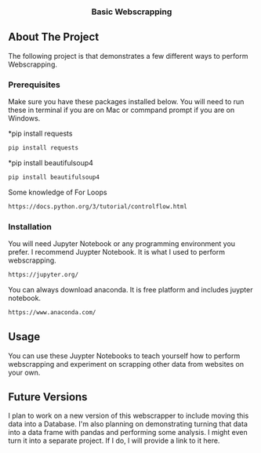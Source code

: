   <h3 align="center">Basic Webscrapping</h3> 
  
  <!-- ABOUT THE PROJECT -->
## About The Project
The following project is that demonstrates a few different ways to perform Webscrapping.

### Prerequisites

Make sure you have these packages installed below. You will need to run these in terminal if you are on Mac or commpand prompt if you are on Windows.

*pip install requests
```sh
pip install requests
```

*pip install beautifulsoup4
```sh
pip install beautifulsoup4
```

Some knowledge of For Loops
```sh
https://docs.python.org/3/tutorial/controlflow.html
```

### Installation
You will need Jupyter Notebook or any programming environment you prefer. I recommend Juypter Notebook. It is what I used to perform webscrapping.
```sh
https://jupyter.org/
```
You can always download anaconda. It is free platform and includes juypter notebook.

```sh
https://www.anaconda.com/
```

<!-- USAGE EXAMPLES -->
## Usage
You can use these Juypter Notebooks to teach yourself how to perform webscrapping and experiment on scrapping other data from websites on your own.


## Future Versions
I plan to work on a new version of this webscrapper to include moving this data into a Database. I'm also planning on demonstrating turning that data into a data frame with pandas and performing some analysis. I might even turn it into a separate project. If I do, I will provide a link to it here.
